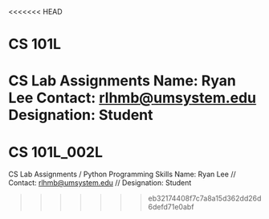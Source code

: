 <<<<<<< HEAD
# CS 101L
 CS Lab Assignments
 Name: Ryan Lee
 Contact: rlhmb@umsystem.edu
 Designation: Student
=======
# CS 101L_002L
 CS Lab Assignments / Python Programming Skills
Name: Ryan Lee // Contact: rlhmb@umsystem.edu // Designation: Student
>>>>>>> eb32174408f7c7a8a15d362dd26d6defd71e0abf
